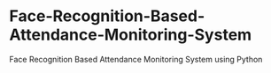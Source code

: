 # Face-Recognition-Based-Attendance-Monitoring-System
Face Recognition Based Attendance Monitoring System using Python
